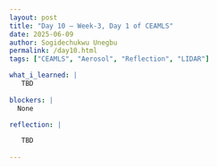 ```yaml
---
layout: post
title: "Day 10 – Week-3, Day 1 of CEAMLS"
date: 2025-06-09
author: Sogidechukwu Unegbu
permalink: /day10.html
tags: ["CEAMLS", "Aerosol", "Reflection", "LIDAR"]

what_i_learned: |  
   TBD
   
blockers: |
  None

reflection: |

   TBD
  
---
```

